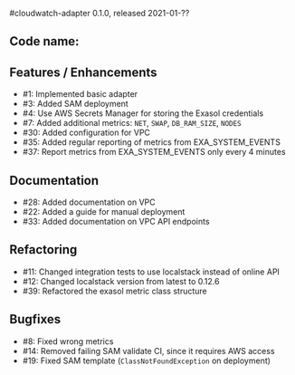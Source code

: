 #cloudwatch-adapter 0.1.0, released 2021-01-??

## Code name:

## Features / Enhancements

* #1: Implemented basic adapter
* #3: Added SAM deployment
* #4: Use AWS Secrets Manager for storing the Exasol credentials
* #7: Added additional metrics: `NET`, `SWAP`, `DB_RAM_SIZE`, `NODES`
* #30: Added configuration for VPC
* #35: Added regular reporting of metrics from EXA_SYSTEM_EVENTS
* #37: Report metrics from EXA_SYSTEM_EVENTS only every 4 minutes

## Documentation

* #28: Added documentation on VPC
* #22: Added a guide for manual deployment
* #33: Added documentation on VPC API endpoints

## Refactoring

* #11: Changed integration tests to use localstack instead of online API
* #12: Changed localstack version from latest to 0.12.6
* #39: Refactored the exasol metric class structure

## Bugfixes

* #8: Fixed wrong metrics
* #14: Removed failing SAM validate CI, since it requires AWS access
* #19: Fixed SAM template (`ClassNotFoundException` on deployment)
